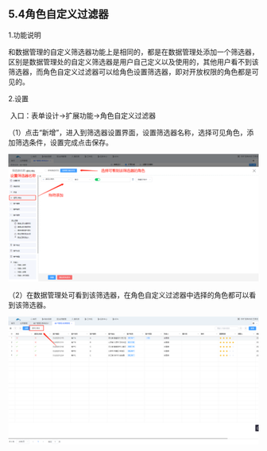 ## 5.4角色自定义过滤器

1.功能说明

​	和数据管理的自定义筛选器功能上是相同的，都是在数据管理处添加一个筛选器，区别是数据管理处的自定义筛选器是用户自己定义以及使用的，其他用户看不到该筛选器，而角色自定义过滤器可以给角色设置筛选器，即对开放权限的角色都是可见的。

2.设置

​	入口：表单设计→扩展功能→角色自定义过滤器

​	（1）点击“新增”，进入到筛选器设置界面，设置筛选器名称，选择可见角色，添加筛选条件，设置完成点击保存。

![role-shaixuan1](./image/extensions/role-shaixuan/role-shaixuan1.png)

​	（2）在数据管理处可看到该筛选器，在角色自定义过滤器中选择的角色都可以看到该筛选器。

![role-shaixuan2](./image/extensions/role-shaixuan/role-shaixuan2.png)